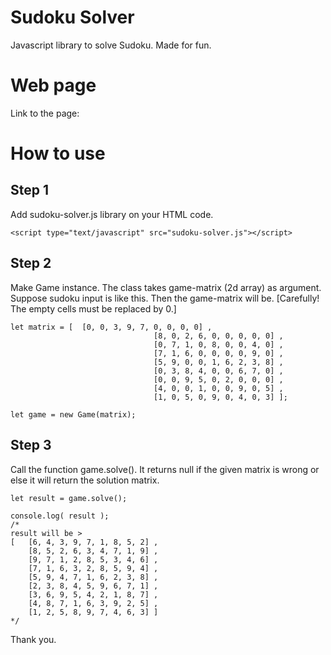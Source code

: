 # Sudoku Solver
Javascript library to solve Sudoku. Made for fun.

# Web page
Link to the page: 

# How to use
## Step 1
Add sudoku-solver.js library on your HTML code.
```
<script type="text/javascript" src="sudoku-solver.js"></script>
```
## Step 2
Make Game instance. The class takes game-matrix (2d array) as argument. Suppose sudoku input is like this. Then the game-matrix will be. [Carefully! The empty cells must be replaced by 0.] 
```
let matrix = [	[0, 0, 3, 9, 7, 0, 0, 0, 0]	,
								[8, 0, 2, 6, 0, 0, 0, 0, 0]	,
								[0, 7, 1, 0, 8, 0, 0, 4, 0]	,
								[7, 1, 6, 0, 0, 0, 0, 9, 0]	,
								[5, 9, 0, 0, 1, 6, 2, 3, 8]	,
								[0, 3, 8, 4, 0, 0, 6, 7, 0]	,
								[0, 0, 9, 5, 0, 2, 0, 0, 0]	,
								[4, 0, 0, 1, 0, 0, 9, 0, 5]	,
								[1, 0, 5, 0, 9, 0, 4, 0, 3]	];

let game = new Game(matrix);

```
## Step 3
Call the function game.solve(). It returns null if the given matrix is wrong or else it will return the solution matrix.
```
let result = game.solve();

console.log( result );
/*
result will be >
[	[6, 4, 3, 9, 7, 1, 8, 5, 2]	,
	[8, 5, 2, 6, 3, 4, 7, 1, 9]	,
	[9, 7, 1, 2, 8, 5, 3, 4, 6]	,
	[7, 1, 6, 3, 2, 8, 5, 9, 4]	,
	[5, 9, 4, 7, 1, 6, 2, 3, 8]	,	
	[2, 3, 8, 4, 5, 9, 6, 7, 1]	,
	[3, 6, 9, 5, 4, 2, 1, 8, 7]	,
	[4, 8, 7, 1, 6, 3, 9, 2, 5]	,
	[1, 2, 5, 8, 9, 7, 4, 6, 3]	]
*/
```

Thank you.